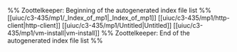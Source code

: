 %% Zoottelkeeper: Beginning of the autogenerated index file list  %%
 [[uiuc/c3-435/mp1/_Index_of_mp1|_Index_of_mp1]]
 [[uiuc/c3-435/mp1/http-client|http-client]]
 [[uiuc/c3-435/mp1/Untitled|Untitled]]
 [[uiuc/c3-435/mp1/vm-install|vm-install]]
%% Zoottelkeeper: End of the autogenerated index file list  %%
